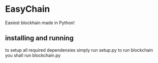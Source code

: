 # EasyChain
Easiest blockhain made in Python!


## installing and running
to setup all required dependensies simply run setup.py
to run blockchain you shall run blockchain.py
